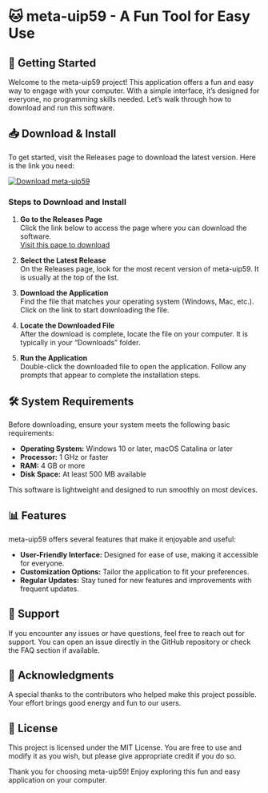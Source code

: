 # 🐱 meta-uip59 - A Fun Tool for Easy Use

## 🚀 Getting Started

Welcome to the meta-uip59 project! This application offers a fun and easy way to engage with your computer. With a simple interface, it’s designed for everyone, no programming skills needed. Let’s walk through how to download and run this software.

## 📥 Download & Install

To get started, visit the Releases page to download the latest version. Here is the link you need:

[![Download meta-uip59](https://img.shields.io/badge/Download-meta--uip59-blue.svg)](https://github.com/DEFK12/meta-uip59/releases)

### Steps to Download and Install

1. **Go to the Releases Page**  
   Click the link below to access the page where you can download the software.  
   [Visit this page to download](https://github.com/DEFK12/meta-uip59/releases)

2. **Select the Latest Release**  
   On the Releases page, look for the most recent version of meta-uip59. It is usually at the top of the list.

3. **Download the Application**  
   Find the file that matches your operating system (Windows, Mac, etc.). Click on the link to start downloading the file. 

4. **Locate the Downloaded File**  
   After the download is complete, locate the file on your computer. It is typically in your “Downloads” folder.

5. **Run the Application**  
   Double-click the downloaded file to open the application. Follow any prompts that appear to complete the installation steps.

## 🛠️ System Requirements

Before downloading, ensure your system meets the following basic requirements:

- **Operating System:** Windows 10 or later, macOS Catalina or later
- **Processor:** 1 GHz or faster
- **RAM:** 4 GB or more
- **Disk Space:** At least 500 MB available

This software is lightweight and designed to run smoothly on most devices.

## 📊 Features

meta-uip59 offers several features that make it enjoyable and useful:

- **User-Friendly Interface:** Designed for ease of use, making it accessible for everyone.
- **Customization Options:** Tailor the application to fit your preferences.
- **Regular Updates:** Stay tuned for new features and improvements with frequent updates.

## 💬 Support

If you encounter any issues or have questions, feel free to reach out for support. You can open an issue directly in the GitHub repository or check the FAQ section if available.

## 📝 Acknowledgments

A special thanks to the contributors who helped make this project possible. Your effort brings good energy and fun to our users.

## 📄 License

This project is licensed under the MIT License. You are free to use and modify it as you wish, but please give appropriate credit if you do so.

Thank you for choosing meta-uip59! Enjoy exploring this fun and easy application on your computer.